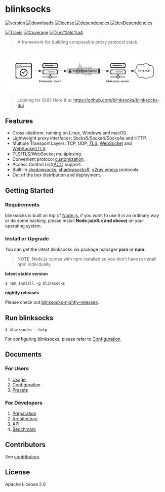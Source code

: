 # blinksocks

[![version](https://img.shields.io/npm/v/blinksocks.svg)](https://www.npmjs.com/package/blinksocks)
[![downloads](https://img.shields.io/npm/dt/blinksocks.svg)](https://www.npmjs.com/package/blinksocks)
[![license](https://img.shields.io/npm/l/blinksocks.svg)](https://github.com/blinksocks/blinksocks/blob/master/LICENSE)
[![dependencies](https://img.shields.io/david/blinksocks/blinksocks.svg)](https://www.npmjs.com/package/blinksocks)
[![devDependencies](https://img.shields.io/david/dev/blinksocks/blinksocks.svg)](https://www.npmjs.com/package/blinksocks)

[![Travis](https://img.shields.io/travis/blinksocks/blinksocks.svg)](https://travis-ci.org/blinksocks/blinksocks)
[![Coverage](https://img.shields.io/codecov/c/github/blinksocks/blinksocks/master.svg)](https://codecov.io/gh/blinksocks/blinksocks)
[![%e2%9d%a4](https://img.shields.io/badge/made%20with-%e2%9d%a4-ff69b4.svg)](https://github.com/blinksocks/blinksocks)

> A framework for building composable proxy protocol stack.

![](docs/blinksocks.png)

> Looking for GUI? Here it is: https://github.com/blinksocks/blinksocks-gui

## Features

* Cross-platform: running on Linux, Windows and macOS.
* Lightweight proxy interfaces: Socks5/Socks4/Socks4a and HTTP.
* Multiple Transport Layers: TCP, UDP, [TLS], [WebSocket] and [WebSocket/TLS].
* TLS/TLS/WebSocket [multiplexing].
* Convenient protocol [customization].
* Access Control List([ACL]) support.
* Built-In [shadowsocks], [shadowsocksR], [v2ray vmess] protocols.
* Out of the box distribution and deployment.

## Getting Started

### Requirements

blinksocks is built on top of [Node.js](https://nodejs.org), if you want to use it in an ordinary way or do some hacking, please install **Node.js(v8.x and above)** on your operating system.

### Install or Upgrade

You can get the latest blinksocks via package manager **yarn** or **npm**.

> NOTE: Node.js comes with npm installed so you don't have to install npm individually.

**latest stable version**

```
$ npm install -g blinksocks
```

**nightly releases**

Please check out [blinksocks-nightly-releases](https://github.com/blinksocks/blinksocks-nightly-releases).

## Run blinksocks

```
$ blinksocks --help
```

For configuring blinksocks, please refer to [Configuration](docs/config).

## Documents

### For Users

1. [Usage](docs/usage)
2. [Configuration](docs/config)
3. [Presets](docs/presets)

### For Developers

1. [Preparation](docs/development/preparation)
2. [Architecture](docs/development/architecture)
3. [API](docs/development/api)
4. [Benchmark](docs/benchmark)

## Contributors

See [contributors](https://github.com/blinksocks/blinksocks/graphs/contributors).

## License

Apache License 2.0

[TLS]: docs/config#blinksocks-over-tls
[WebSocket]: docs/config#blinksocks-over-websocket
[WebSocket/TLS]: docs/config#blinksocks-over-websockettls
[multiplexing]: docs/config#multiplexing
[customization]: docs/development/api
[ACL]: docs/config#access-control-list
[shadowsocks]: docs/presets/RECOMMENDATIONS.md#work-with-shadowsocks
[shadowsocksR]: docs/presets/RECOMMENDATIONS.md#work-with-shadowsocksr
[v2ray vmess]: docs/presets/RECOMMENDATIONS.md#work-with-v2ray-vmess
